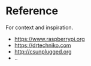 # Reference

For context and inspiration.

* https://www.raspberrypi.org
* https://drtechniko.com
* http://csunplugged.org
* ..
